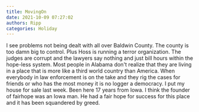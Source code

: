 ```yaml
---
title: MovingOn
date: 2021-10-09 07:27:02
authors: Ripp
categories: Holiday
---
```


 I see problems not being dealt with all over Baldwin County. The county is too damn big to control. Plus Hoss is running a terror organization. The judges are corrupt and the lawyers say nothing and just bill hours within the hope-less system. Most people in Alabama don't realize that they are living in a place that is more like a third world country than America. When everybody in law enforcement is on the take and they rig the cases for friends or who has the most money it is no  logger a democracy. I put my house  for sale last week. Been here 17 years from Iowa. I think the founder of fairhope was an Iowa man. He had a fair hope for  success for this place and it has been squandered by greed.